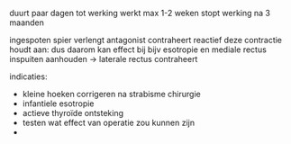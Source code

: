 duurt paar dagen tot werking
werkt max 1-2 weken
stopt werking na 3 maanden

ingespoten spier verlengt
antagonist contraheert reactief
deze contractie houdt aan: dus daarom kan effect bij bijv esotropie en mediale rectus inspuiten aanhouden -> laterale rectus contraheert

indicaties:
- kleine hoeken corrigeren na strabisme chirurgie
- infantiele esotropie
- actieve thyroïde ontsteking
- testen wat effect van operatie zou kunnen zijn
- 